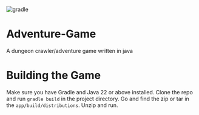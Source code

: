 ![gradle](https://github.com/Bruceli-iscool/adventure-game/actions/workflows/gradle.yml/badge.svg)
# Adventure-Game
A dungeon crawler/adventure game written in java

# Building the Game
Make sure you have Gradle and Java 22 or above installed. Clone the repo and run `gradle build` in the project directory. Go and find the zip or tar in the `app/build/distributions`. Unzip and run. 

